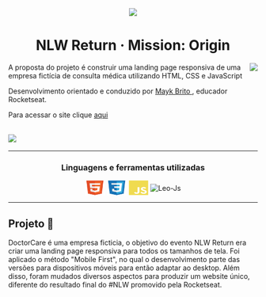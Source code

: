 <div align="center">
  <img src="https://user-images.githubusercontent.com/86934921/168910075-a7efe805-8b67-44e1-ab25-9800f55a7ca4.png">
</div>

<h1 align="center">
  NLW Return · Mission: Origin
</h1>
 
<div>
  <img align="right" src="https://user-images.githubusercontent.com/86934921/168911954-bed3b981-285d-40b3-a51f-41846d46502e.png">
  <p align="left">
    A proposta do projeto é construir uma landing page responsiva de uma empresa fictícia de consulta médica utilizando HTML, CSS e JavaScript
  </p>
  <p>
      Desenvolvimento orientado e conduzido por
    <a href="https://maykbrito.dev/">
      Mayk Brito
    </a>, educador Rocketseat.
  </p>
<p>
  Para acessar o site clique <a href="https://olaleonardoamaral.github.io/doctorcare/">aqui</a>
</p>
</div>

<br>

<div>
  <img src="https://user-images.githubusercontent.com/86934921/169287204-f232e87b-8af5-4efb-9643-44c40a8301df.gif">
</div>

---
<h3 align="center">
  Linguagens e ferramentas utilizadas
</h3>
<div align="center">
  <img align="center" alt="Leo-HTML" height="30" width="40" src="https://raw.githubusercontent.com/devicons/devicon/master/icons/html5/html5-original.svg">
  <img align="center" alt="Leo-CSS" height="30" width="40" src="https://raw.githubusercontent.com/devicons/devicon/master/icons/css3/css3-original.svg">
  <img align="center" alt="Leo-Js" height="30" width="40" src="https://raw.githubusercontent.com/devicons/devicon/master/icons/javascript/javascript-plain.svg">
  <img align="center" alt="Leo-Js" height="30" width="40" src="https://scrollrevealjs.org/img/logomark.svg">
</div>  

---

<h2>
  Projeto 📖
</h2>

<p>
  DoctorCare é uma empresa ficticia, o objetivo do evento NLW Return era criar uma landing page responsiva para todos os tamanhos de tela. Foi aplicado o método "Mobile First", no qual o desenvolvimento parte das versões para dispositivos móveis para então adaptar ao desktop. Além disso, foram mudados diversos aspectos para produzir um website único, diferente do resultado final do #NLW promovido pela Rocketseat.
</p>
